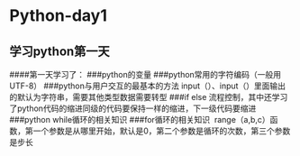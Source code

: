 # Python-day1

## 学习python第一天


####第一天学习了：
###python的变量
###python常用的字符编码（一般用UTF-8）
###python与用户交互的最基本的方法 input（）、input（）里面输出的默认为字符串，需要其他类型数据需要转型
###if else 流程控制，其中还学习了python代码的缩进同级的代码要保持一样的缩进，下一级代码要缩进
###python while循环的相关知识
###for循环的相关知识  range（a,b,c）函数，第一个参数是从哪里开始，默认是0，第二个参数是循环的次数，第三个参数是步长

